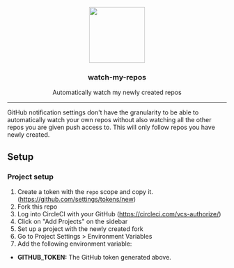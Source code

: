 <p align="center">
  <img width="128" src="https://user-images.githubusercontent.com/4658208/55198231-97c3b400-518b-11e9-905b-024b8079add3.png">
  <h3 align="center">watch-my-repos</h3>
  <p align="center">Automatically watch my newly created repos</p>
</p>

---

GitHub notification settings don't have the granularity to be able to
automatically watch your own repos without also watching all the other repos you
are given push access to. This will only follow repos you have newly created.

## Setup

### Project setup

1. Create a token with the `repo` scope and copy it. (https://github.com/settings/tokens/new)
1. Fork this repo
1. Log into CircleCI with your GitHub (https://circleci.com/vcs-authorize/)
1. Click on "Add Projects" on the sidebar
1. Set up a project with the newly created fork
1. Go to Project Settings > Environment Variables
1. Add the following environment variable:

- **GITHUB_TOKEN:** The GitHub token generated above.
